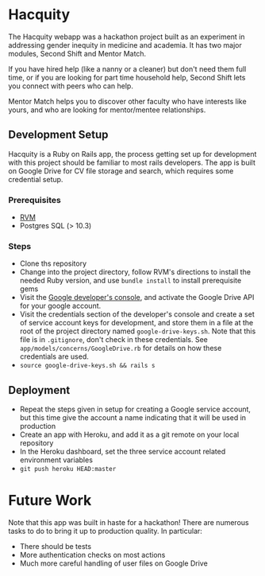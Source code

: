 # Hacquity

The Hacquity webapp was a hackathon project built as an experiment in addressing gender inequity in medicine and academia. It has two major modules, Second Shift and Mentor Match.

If you have hired help (like a nanny or a cleaner) but don't need them full time, or if you are looking for part time household help, Second Shift lets you connect with peers who can help.

Mentor Match helps you to discover other faculty who have interests like yours, and who are looking for mentor/mentee relationships.



## Development Setup

Hacquity is a Ruby on Rails app, the process getting set up for development with this project should be familiar to most rails developers. The app is built on Google Drive for CV file storage and search, which requires some credential setup.


### Prerequisites
- [RVM](https://rvm.io/)
- Postgres SQL (> 10.3)


### Steps

- Clone ths repository
- Change into the project directory, follow RVM's directions to install the needed Ruby version, and use `bundle install` to install prerequisite gems
- Visit the [Google developer's console](console.developers.google.com), and activate the Google Drive API for your google account.
- Visit the credentials section of the developer's console and create a set of service account keys for development, and store them in a file at the root of the project directory named `google-drive-keys.sh`. Note that this file is in `.gitignore`, don't check in these credentials. See `app/models/concerns/GoogleDrive.rb` for details on how these credentials are used. 
- `source google-drive-keys.sh && rails s`


## Deployment

- Repeat the steps given in setup for creating a Google service account, but this time give the account a name indicating that it will be used in production
- Create an app with Heroku, and add it as a git remote on your local repository
- In the Heroku dashboard, set the three service account related environment variables
- `git push heroku HEAD:master`




# Future Work

Note that this app was built in haste for a hackathon! There are numerous tasks to do to bring it up to production quality. In particular:

- There should be tests
- More authentication checks on most actions
- Much more careful handling of user files on Google Drive

